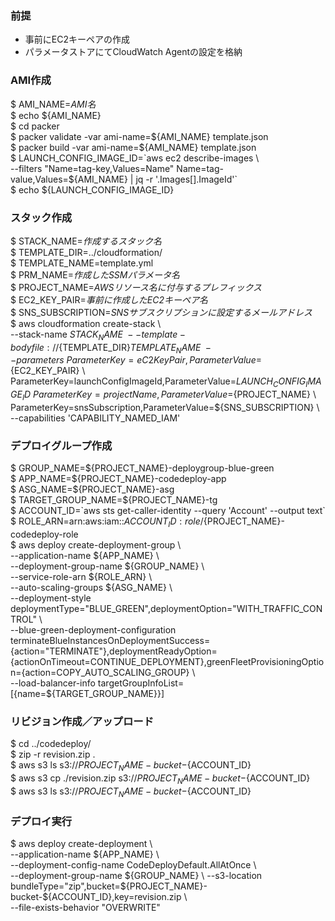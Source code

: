 ### 前提
* 事前にEC2キーペアの作成
* パラメータストアにてCloudWatch Agentの設定を格納

### AMI作成
$ AMI_NAME=*AMI名*  
$ echo ${AMI_NAME}  
$ cd packer  
$ packer validate -var ami-name=${AMI_NAME} template.json  
$ packer build -var ami-name=${AMI_NAME} template.json  
$ LAUNCH_CONFIG_IMAGE_ID=\`aws ec2 describe-images \  
  --filters "Name=tag-key,Values=Name" Name=tag-value,Values=${AMI_NAME} | jq -r '.Images[].ImageId'\`  
$ echo ${LAUNCH_CONFIG_IMAGE_ID}

### スタック作成
$ STACK_NAME=*作成するスタック名*  
$ TEMPLATE_DIR=../cloudformation/  
$ TEMPLATE_NAME=template.yml  
$ PRM_NAME=*作成したSSMパラメータ名*  
$ PROJECT_NAME=*AWSリソース名に付与するプレフィックス*  
$ EC2_KEY_PAIR=*事前に作成したEC2キーペア名*  
$ SNS_SUBSCRIPTION=*SNSサブスクリプションに設定するメールアドレス*  
$ aws cloudformation create-stack \  
  --stack-name ${STACK_NAME} \  
  --template-body file://${TEMPLATE_DIR}${TEMPLATE_NAME} \  
  --parameters \  
    ParameterKey=eC2KeyPair,ParameterValue=${EC2_KEY_PAIR} \  
    ParameterKey=launchConfigImageId,ParameterValue=${LAUNCH_CONFIG_IMAGE_ID} \  
    ParameterKey=projectName,ParameterValue=${PROJECT_NAME} \  
    ParameterKey=snsSubscription,ParameterValue=${SNS_SUBSCRIPTION} \  
  --capabilities 'CAPABILITY_NAMED_IAM'  

### デプロイグループ作成
$ GROUP_NAME=${PROJECT_NAME}-deploygroup-blue-green  
$ APP_NAME=${PROJECT_NAME}-codedeploy-app  
$ ASG_NAME=${PROJECT_NAME}-asg  
$ TARGET_GROUP_NAME=${PROJECT_NAME}-tg  
$ ACCOUNT_ID=\`aws sts get-caller-identity --query 'Account' --output text\`  
$ ROLE_ARN=arn:aws:iam::${ACCOUNT_ID}:role/${PROJECT_NAME}-codedeploy-role  
$ aws deploy create-deployment-group \  
  --application-name ${APP_NAME} \  
  --deployment-group-name ${GROUP_NAME} \  
  --service-role-arn ${ROLE_ARN} \  
  --auto-scaling-groups ${ASG_NAME} \  
  --deployment-style deploymentType="BLUE_GREEN",deploymentOption="WITH_TRAFFIC_CONTROL" \  
  --blue-green-deployment-configuration terminateBlueInstancesOnDeploymentSuccess={action="TERMINATE"},deploymentReadyOption={actionOnTimeout=CONTINUE_DEPLOYMENT},greenFleetProvisioningOption={action=COPY_AUTO_SCALING_GROUP} \  
  --load-balancer-info targetGroupInfoList=[{name=${TARGET_GROUP_NAME}}]  

### リビジョン作成／アップロード
$ cd ../codedeploy/  
$ zip -r revision.zip .  
$ aws s3 ls s3://${PROJECT_NAME}-bucket-${ACCOUNT_ID}  
$ aws s3 cp ./revision.zip s3://${PROJECT_NAME}-bucket-${ACCOUNT_ID}  
$ aws s3 ls s3://${PROJECT_NAME}-bucket-${ACCOUNT_ID}  

### デプロイ実行
$ aws deploy create-deployment \  
  --application-name ${APP_NAME} \  
  --deployment-config-name CodeDeployDefault.AllAtOnce \  
  --deployment-group-name ${GROUP_NAME} \  
  --s3-location bundleType="zip",bucket=${PROJECT_NAME}-bucket-${ACCOUNT_ID},key=revision.zip \  
  --file-exists-behavior "OVERWRITE"  
